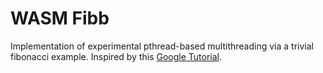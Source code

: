 # WASM Fibb

Implementation of experimental pthread-based multithreading via a trivial fibonacci example.
Inspired by this [Google Tutorial](https://developers.google.com/web/updates/2018/10/wasm-threads).
